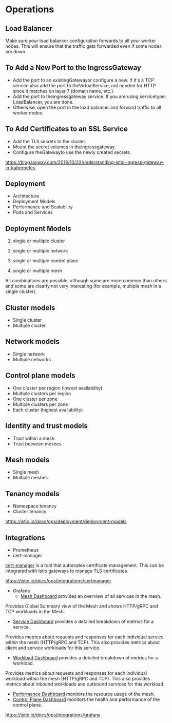 # Operations

## Load Balancer

Make sure your load balancer configuration forwards to all your worker nodes. This will ensure that the traffic gets forwarded even if some nodes are down.

## To Add a New Port to the IngressGateway

- Add the port to an existingGatewayor configure a new. If it's a TCP service also add the port to theVirtualService, not needed for HTTP since it matches on layer 7 (domain name, etc.).
- Add the port to theingressgateway service. If you are using servicetype: LoadBalancer, you are done.
- Otherwise, open the port in the load balancer and forward traffic to all worker nodes.

## To Add Certificates to an SSL Service

- Add the TLS secrets to the cluster.
- Mount the secret volumes in theingressgateway.
- Configure theGatewayto use the newly created secrets.

https://blog.jayway.com/2018/10/22/understanding-istio-ingress-gateway-in-kubernetes

## Deployment

- Architecture
- Deployment Models
- Performance and Scalability
- Pods and Services

## Deployment Models

1. single or multiple cluster

2. single or multiple network

3. single or multiple control plane

4. single or multiple mesh

All combinations are possible, although some are more common than others and some are clearly not very interesting (for example, multiple mesh in a single cluster).

## Cluster models

- Single cluster
- Multiple cluster

## Network models

- Single network
- Multiple networks

## Control plane models

- One cluster per region (lowest availability)
- Multiple clusters per region
- One cluster per zone
- Multiple clusters per zone
- Each cluster (highest availability)

## Identity and trust models

- Trust within a mesh
- Trust between meshes

## Mesh models

- Single mesh
- Multiple meshes

## Tenancy models

- Namespace tenancy
- Cluster tenancy

https://istio.io/docs/ops/deployment/deployment-models

## Integrations

- Prometheus
- cert-manager

[cert-manager](https://cert-manager.io/) is a tool that automates certificate management. This can be integrated with Istio gateways to manage TLS certificates.

https://istio.io/docs/ops/integrations/certmanager

- Grafana
    - [Mesh Dashboard](https://grafana.com/grafana/dashboards/7639) provides an overview of all services in the mesh.

Provides Global Summary view of the Mesh and shows HTTP/gRPC and TCP workloads in the Mesh.

- [Service Dashboard](https://grafana.com/grafana/dashboards/7636) provides a detailed breakdown of metrics for a service.

Provides metrics about requests and responses for each individual service within the mesh (HTTP/gRPC and TCP). This also provides metrics about client and service workloads for this service.

- [Workload Dashboard](https://grafana.com/grafana/dashboards/7630) provides a detailed breakdown of metrics for a workload.

Provides metrics about requests and responses for each individual workload within the mesh (HTTP/gRPC and TCP). This also provides metrics about inbound workloads and outbound services for this workload.

- [Performance Dashboard](https://grafana.com/grafana/dashboards/11829) monitors the resource usage of the mesh.
- [Control Plane Dashboard](https://grafana.com/grafana/dashboards/7645) monitors the health and performance of the control plane.

https://istio.io/docs/ops/integrations/grafana
